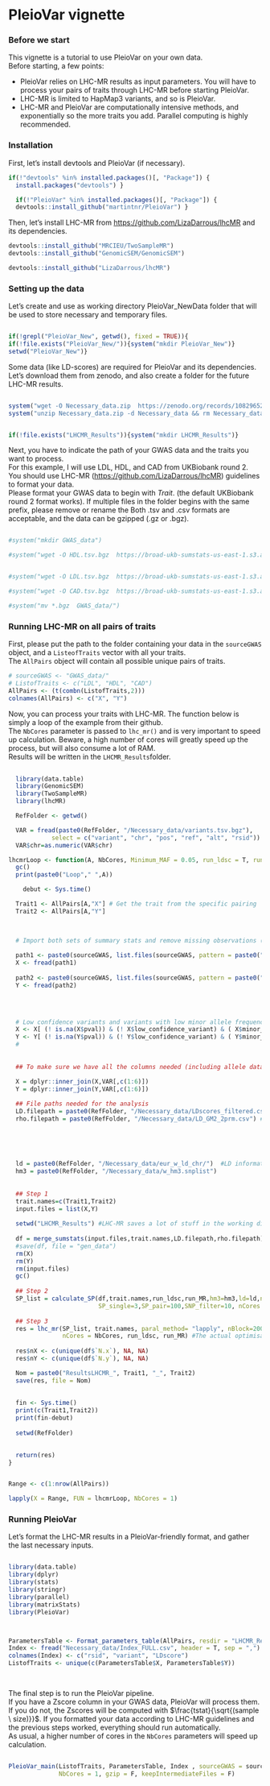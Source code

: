 PleioVar vignette
================

### Before we start

This vignette is a tutorial to use PleioVar on your own data.  
Before starting, a few points:

- PleioVar relies on LHC-MR results as input parameters. You will have
  to process your pairs of traits through LHC-MR before starting
  PleioVar.  
- LHC-MR is limited to HapMap3 variants, and so is PleioVar.
- LHC-MR and PleioVar are computationally intensive methods, and
  exponentially so the more traits you add. Parallel computing is highly
  recommended.  

### Installation

First, let’s install devtools and PleioVar (if necessary).

``` r
if(!"devtools" %in% installed.packages()[, "Package"]) {
  install.packages("devtools") }

  if(!"PleioVar" %in% installed.packages()[, "Package"]) {
  devtools::install_github("martintnr/PleioVar") }
```

Then, let’s install LHC-MR from <https://github.com/LizaDarrous/lhcMR>
and its dependencies.

``` r
devtools::install_github("MRCIEU/TwoSampleMR")
devtools::install_github("GenomicSEM/GenomicSEM")

devtools::install_github("LizaDarrous/lhcMR")
```

### Setting up the data

Let’s create and use as working directory PleioVar_NewData folder that
will be used to store necessary and temporary files.

``` r

if(!grepl("PleioVar_New", getwd(), fixed = TRUE)){
if(!file.exists("PleioVar_New/")){system("mkdir PleioVar_New")}
setwd("PleioVar_New")}
```

Some data (like LD-scores) are required for PleioVar and its
dependencies. Let’s download them from zenodo, and also create a folder
for the future LHC-MR results.

``` r

system("wget -O Necessary_data.zip  https://zenodo.org/records/10829652/files/Necessary_data.zip?download=1")
system("unzip Necessary_data.zip -d Necessary_data && rm Necessary_data.zip")


if(!file.exists("LHCMR_Results")){system("mkdir LHCMR_Results")}
```

Next, you have to indicate the path of your GWAS data and the traits you
want to process.  
For this example, I will use LDL, HDL, and CAD from UKBiobank round 2.  
You should use LHC-MR (<https://github.com/LizaDarrous/lhcMR>)
guidelines to format your data.  
Please format your GWAS data to begin with *Trait*. (the default
UKBiobank round 2 format works). If multiple files in the folder begins
with the same prefix, please remove or rename the Both .tsv and .csv
formats are acceptable, and the data can be gzipped (.gz or .bgz).

``` r

#system("mkdir GWAS_data")

#system("wget -O HDL.tsv.bgz  https://broad-ukb-sumstats-us-east-1.s3.amazonaws.com/round2/additive-tsvs/30760_irnt.gwas.imputed_v3.both_sexes.varorder.tsv.bgz")


#system("wget -O LDL.tsv.bgz  https://broad-ukb-sumstats-us-east-1.s3.amazonaws.com/round2/additive-tsvs/30780_irnt.gwas.imputed_v3.both_sexes.varorder.tsv.bgz")

#system("wget -O CAD.tsv.bgz  https://broad-ukb-sumstats-us-east-1.s3.amazonaws.com/round2/additive-tsvs/I25.gwas.imputed_v3.both_sexes.tsv.bgz")

#system("mv *.bgz  GWAS_data/")
```

### Running LHC-MR on all pairs of traits

First, please put the path to the folder containing your data in the
`sourceGWAS` object, and a `ListeofTraits` vector with all your
traits.  
The `AllPairs` object will contain all possible unique pairs of traits.

``` r
# sourceGWAS <- "GWAS_data/"
# ListofTraits <- c("LDL", "HDL", "CAD")
AllPairs <- (t(combn(ListofTraits,2)))
colnames(AllPairs) <- c("X", "Y")
```

Now, you can process your traits with LHC-MR. The function below is
simply a loop of the example from their github.  
The `NbCores` parameter is passed to `lhc_mr()` and is very important to
speed up calculation. Beware, a high number of cores will greatly speed
up the process, but will also consume a lot of RAM.  
Results will be written in the `LHCMR_Results`folder.

``` r
  
  library(data.table)
  library(GenomicSEM)
  library(TwoSampleMR)
  library(lhcMR)

  RefFolder <- getwd()

  VAR = fread(paste0(RefFolder, "/Necessary_data/variants.tsv.bgz"),
            select = c("variant", "chr", "pos", "ref", "alt", "rsid"))
  VAR$chr=as.numeric(VAR$chr)

lhcmrLoop <- function(A, NbCores, Minimum_MAF = 0.05, run_ldsc = T, run_MR = T){
  gc()
  print(paste0("Loop"," ",A)) 

    debut <- Sys.time()

  Trait1 <- AllPairs[A,"X"] # Get the trait from the specific pairing
  Trait2 <- AllPairs[A,"Y"]

  

  # Import both sets of summary stats and remove missing observations (= variants with no calculable P-values)
  
  path1 <- paste0(sourceGWAS, list.files(sourceGWAS, pattern = paste0("^",Trait1,".csv")))
  X <- fread(path1)
 
  path2 <- paste0(sourceGWAS, list.files(sourceGWAS, pattern = paste0("^",Trait2,".csv")))
  Y <- fread(path2)
 


  
  # Low confidence variants and variants with low minor allele frequencies (MAF) are filtered out.
  X <- X[ (! is.na(X$pval)) & (! X$low_confidence_variant) & ( X$minor_AF > Minimum_MAF), ]
  Y <- Y[ (! is.na(Y$pval)) & (! Y$low_confidence_variant) & ( Y$minor_AF > Minimum_MAF), ] 
  #
  
  
  ## To make sure we have all the columns needed (including allele data), we merge with Neale-provided variants file

  X = dplyr::inner_join(X,VAR[,c(1:6)])
  Y = dplyr::inner_join(Y,VAR[,c(1:6)])
  
  ## File paths needed for the analysis
  LD.filepath = paste0(RefFolder, "/Necessary_data/LDscores_filtered.csv") # LD scores
  rho.filepath = paste0(RefFolder, "/Necessary_data/LD_GM2_2prm.csv") # local/SNP-specific LD scores
  
  
  
  
  
  ld = paste0(RefFolder, "/Necessary_data/eur_w_ld_chr/")  #LD information
  hm3 = paste0(RefFolder, "/Necessary_data/w_hm3.snplist")
  
 
  ## Step 1
  trait.names=c(Trait1,Trait2)
  input.files = list(X,Y)
  
  setwd("LHCMR_Results") #LHC-MR saves a lot of stuff in the working directory
  
  df = merge_sumstats(input.files,trait.names,LD.filepath,rho.filepath) #code from LHCMR
  #save(df, file = "gen_data")
  rm(X)
  rm(Y)
  rm(input.files)
  gc()
  
  ## Step 2
  SP_list = calculate_SP(df,trait.names,run_ldsc,run_MR,hm3=hm3,ld=ld,nStep = 2,
                         SP_single=3,SP_pair=100,SNP_filter=10, nCores = NbCores) #Calculating the starting points
  
  ## Step 3
  res = lhc_mr(SP_list, trait.names, paral_method= "lapply", nBlock=200, 
               nCores = NbCores, run_ldsc, run_MR) #The actual optimisation
  
  res$nX <- c(unique(df$`N.x`), NA, NA)
  res$nY <- c(unique(df$`N.y`), NA, NA)

  Nom = paste0("ResultsLHCMR_", Trait1, "_", Trait2)
  save(res, file = Nom)
  
  
  fin <- Sys.time()
  print(c(Trait1,Trait2))
  print(fin-debut)
  
  setwd(RefFolder)

  
  return(res)
}


Range <- c(1:nrow(AllPairs))  

lapply(X = Range, FUN = lhcmrLoop, NbCores = 1)
```

### Running PleioVar

Let’s format the LHC-MR results in a PleioVar-friendly format, and
gather the last necessary inputs.

``` r

library(data.table)
library(dplyr)
library(stats)
library(stringr)
library(parallel)
library(matrixStats)
library(PleioVar)



ParametersTable <- Format_parameters_table(AllPairs, resdir = "LHCMR_Results")
Index <- fread("Necessary_data/Index_FULL.csv", header = T, sep = ",")
colnames(Index) <- c("rsid", "variant", "LDscore")
ListofTraits <- unique(c(ParametersTable$X, ParametersTable$Y))

  
```

The final step is to run the PleioVar pipeline.  
If you have a Zscore column in your GWAS data, PleioVar will process
them.  
If you do not, the Zscores will be computed with
$\frac{tstat}{\sqrt{(sample \ size)}}$. If you formatted your data
according to LHC-MR guidelines and the previous steps worked, everything
should run automatically.  
As usual, a higher number of cores in the `NbCores` parameters will
speed up calculation.

``` r

PleioVar_main(ListofTraits, ParametersTable, Index , sourceGWAS = sourceGWAS,
              NbCores = 1, gzip = F, keepIntermediateFiles = F)
```

